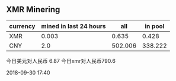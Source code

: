 ## XMR Minering

|currency|mined in last 24 hours|all|in pool|
|---|---|---|---|
|XMR|0.003|0.635|0.428|
|CNY|2.0|502.006|338.222|

今日美元对人民币 6.87	今日xmr对人民币790.6


2018-09-30 17:40